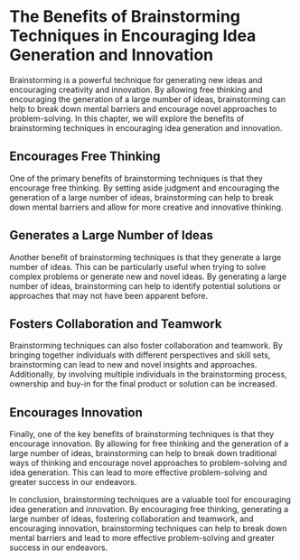 The Benefits of Brainstorming Techniques in Encouraging Idea Generation and Innovation
===========================================================================================================================

Brainstorming is a powerful technique for generating new ideas and encouraging creativity and innovation. By allowing free thinking and encouraging the generation of a large number of ideas, brainstorming can help to break down mental barriers and encourage novel approaches to problem-solving. In this chapter, we will explore the benefits of brainstorming techniques in encouraging idea generation and innovation.

Encourages Free Thinking
------------------------

One of the primary benefits of brainstorming techniques is that they encourage free thinking. By setting aside judgment and encouraging the generation of a large number of ideas, brainstorming can help to break down mental barriers and allow for more creative and innovative thinking.

Generates a Large Number of Ideas
---------------------------------

Another benefit of brainstorming techniques is that they generate a large number of ideas. This can be particularly useful when trying to solve complex problems or generate new and novel ideas. By generating a large number of ideas, brainstorming can help to identify potential solutions or approaches that may not have been apparent before.

Fosters Collaboration and Teamwork
----------------------------------

Brainstorming techniques can also foster collaboration and teamwork. By bringing together individuals with different perspectives and skill sets, brainstorming can lead to new and novel insights and approaches. Additionally, by involving multiple individuals in the brainstorming process, ownership and buy-in for the final product or solution can be increased.

Encourages Innovation
---------------------

Finally, one of the key benefits of brainstorming techniques is that they encourage innovation. By allowing for free thinking and the generation of a large number of ideas, brainstorming can help to break down traditional ways of thinking and encourage novel approaches to problem-solving and idea generation. This can lead to more effective problem-solving and greater success in our endeavors.

In conclusion, brainstorming techniques are a valuable tool for encouraging idea generation and innovation. By encouraging free thinking, generating a large number of ideas, fostering collaboration and teamwork, and encouraging innovation, brainstorming techniques can help to break down mental barriers and lead to more effective problem-solving and greater success in our endeavors.
